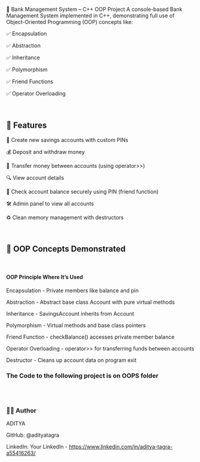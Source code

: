 🏦 Bank Management System – C++ OOP Project
A console-based Bank Management System implemented in C++, demonstrating full use of Object-Oriented Programming (OOP) concepts like:

✅ Encapsulation

✅ Abstraction

✅ Inheritance

✅ Polymorphism

✅ Friend Functions

✅ Operator Overloading
<br>
<br>
<br>

<h2>📌 Features</h2>

🧾 Create new savings accounts with custom PINs

💰 Deposit and withdraw money

🔄 Transfer money between accounts (using operator>>)

🔍 View account details

🔐 Check account balance securely using PIN (friend function)

🛠 Admin panel to view all accounts

♻️ Clean memory management with destructors
<br>
<br>
<br>

<h2>🔧 OOP Concepts Demonstrated</h2>
<br>

<h4>OOP Principle	Where It’s Used</h4>

Encapsulation - 	Private members like balance and pin

Abstraction - 	Abstract base class Account with pure virtual methods

Inheritance - 	SavingsAccount inherits from Account

Polymorphism - 	Virtual methods and base class pointers

Friend Function - 	checkBalance() accesses private member balance

Operator Overloading - 	operator>> for transferring funds between accounts

Destructor - 	Cleans up account data on program exit

<h3>The Code to the following project is on OOPS folder</h3>
<br>
<br>
<h3>👨‍💻 Author</h3>

ADITYA

GitHub: @adityatagra

LinkedIn: Your LinkedIn - https://www.linkedin.com/in/aditya-tagra-a55416263/
